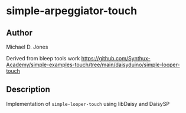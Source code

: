 # simple-arpeggiator-touch

## Author

Michael D. Jones

Derived from bleep tools work <https://github.com/Synthux-Academy/simple-examples-touch/tree/main/daisyduino/simple-looper-touch>

## Description

Implementation of `simple-looper-touch` using libDaisy and DaisySP
